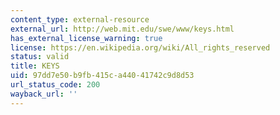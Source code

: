 ```yaml
---
content_type: external-resource
external_url: http://web.mit.edu/swe/www/keys.html
has_external_license_warning: true
license: https://en.wikipedia.org/wiki/All_rights_reserved
status: valid
title: KEYS
uid: 97dd7e50-b9fb-415c-a440-41742c9d8d53
url_status_code: 200
wayback_url: ''
---
```

